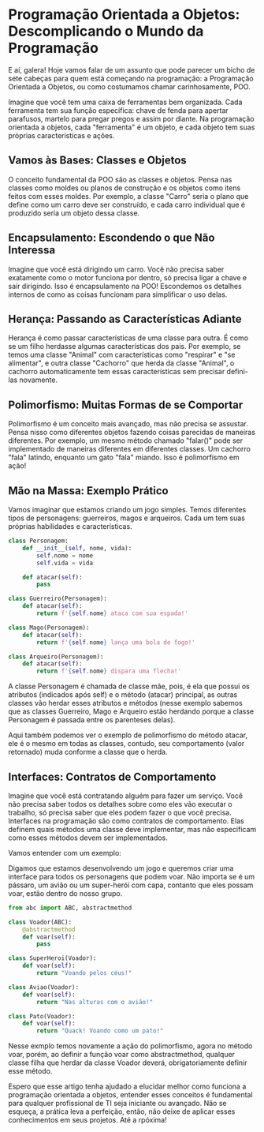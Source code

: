 # Programação Orientada a Objetos: Descomplicando o Mundo da Programação

E aí, galera! Hoje vamos falar de um assunto que pode parecer um bicho de sete cabeças para quem está começando na programação: a Programação Orientada a Objetos, ou como costumamos chamar carinhosamente, POO.

Imagine que você tem uma caixa de ferramentas bem organizada. Cada ferramenta tem sua função específica: chave de fenda para apertar parafusos, martelo para pregar pregos e assim por diante. Na programação orientada a objetos, cada "ferramenta" é um objeto, e cada objeto tem suas próprias características e ações.

## Vamos às Bases: Classes e Objetos

O conceito fundamental da POO são as classes e objetos. Pensa nas classes como moldes ou planos de construção e os objetos como itens feitos com esses moldes. Por exemplo, a classe "Carro" seria o plano que define como um carro deve ser construído, e cada carro individual que é produzido seria um objeto dessa classe.

## Encapsulamento: Escondendo o que Não Interessa

Imagine que você está dirigindo um carro. Você não precisa saber exatamente como o motor funciona por dentro, só precisa ligar a chave e sair dirigindo. Isso é encapsulamento na POO! Escondemos os detalhes internos de como as coisas funcionam para simplificar o uso delas.

## Herança: Passando as Características Adiante

Herança é como passar características de uma classe para outra. É como se um filho herdasse algumas características dos pais. Por exemplo, se temos uma classe "Animal" com características como "respirar" e "se alimentar", e outra classe "Cachorro" que herda da classe "Animal", o cachorro automaticamente tem essas características sem precisar defini-las novamente.

## Polimorfismo: Muitas Formas de se Comportar

Polimorfismo é um conceito mais avançado, mas não precisa se assustar. Pensa nisso como diferentes objetos fazendo coisas parecidas de maneiras diferentes. Por exemplo, um mesmo método chamado "falar()" pode ser implementado de maneiras diferentes em diferentes classes. Um cachorro "fala" latindo, enquanto um gato "fala" miando. Isso é polimorfismo em ação!

## Mão na Massa: Exemplo Prático

Vamos imaginar que estamos criando um jogo simples. Temos diferentes tipos de personagens: guerreiros, magos e arqueiros. Cada um tem suas próprias habilidades e características.

````python
class Personagem:
    def __init__(self, nome, vida):
        self.nome = nome
        self.vida = vida

    def atacar(self):
        pass

class Guerreiro(Personagem):
    def atacar(self):
        return f'{self.nome} ataca com sua espada!'

class Mago(Personagem):
    def atacar(self):
        return f'{self.nome} lança uma bola de fogo!'

class Arqueiro(Personagem):
    def atacar(self):
        return f'{self.nome} dispara uma flecha!'

````
A classe Personagem é chamada de classe mãe, pois, é ela que possui os atributos (indicados após self) e o método (atacar) principal, as outras classes vão herdar esses atributos e métodos (nesse exemplo sabemos que as classes Guerreiro, Mago e Arqueiro estão herdando porque a classe Personagem é passada entre os parenteses delas).

Aqui também podemos ver o exemplo de polimorfismo do método atacar, ele é o mesmo em todas as classes, contudo, seu comportamento (valor retornado) muda conforme a classe que o herda.

## Interfaces: Contratos de Comportamento

Imagine que você está contratando alguém para fazer um serviço. Você não precisa saber todos os detalhes sobre como eles vão executar o trabalho, só precisa saber que eles podem fazer o que você precisa. Interfaces na programação são como contratos de comportamento. Elas definem quais métodos uma classe deve implementar, mas não especificam como esses métodos devem ser implementados.

Vamos entender com um exemplo:

Digamos que estamos desenvolvendo um jogo e queremos criar uma interface para todos os personagens que podem voar. Não importa se é um pássaro, um avião ou um super-herói com capa, contanto que eles possam voar, estão dentro do nosso grupo.

```python
from abc import ABC, abstractmethod

class Voador(ABC):
    @abstractmethod
    def voar(self):
        pass

class SuperHeroi(Voador):
    def voar(self):
        return "Voando pelos céus!"

class Aviao(Voador):
    def voar(self):
        return "Nas alturas com o avião!"

class Pato(Voador):
    def voar(self):
        return "Quack! Voando como um pato!"

```

Nesse exmplo temos novamente a ação do polimorfismo, agora no método voar, porém, ao definir a função voar como abstractmethod, qualquer classe filha que herdar da classe Voador deverá, obrigatoriamente definir esse método.

Espero que esse artigo tenha ajudado a elucidar melhor como funciona a programação orientada a objetos, entender esses conceitos é fundamental para qualquer profissional de TI seja iniciante ou avançado. Não se esqueça, a prática leva a perfeição, então, não deixe de aplicar esses conhecimentos em seus projetos.
Até a rpóxima!